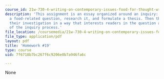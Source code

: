 ```yaml
---
course_id: 21w-730-4-writing-on-contemporary-issues-food-for-thought-writing-and-reading-about-the-cultures-of-food-fall-2008
description: 'This assignment is an essay organized around an inquiry: writers ask
  a food-related question, research it, and formulate a thesis. Then they write up
  their investigation in a way that interests readers in the question and the results
  of the inquiry process.'
file_location: /coursemedia/21w-730-4-writing-on-contemporary-issues-food-for-thought-writing-and-reading-about-the-cultures-of-food-fall-2008/7f6718b7bc267f6c9206e0b7a946fa6c_essay_3.pdf
file_type: application/pdf
layout: pdf
title: 'Homework #19'
type: course
uid: 7f6718b7bc267f6c9206e0b7a946fa6c

---
```

None